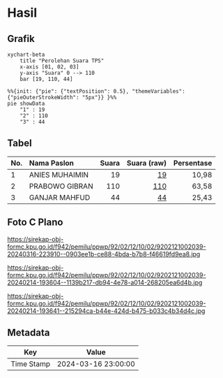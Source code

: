 # Hasil

## Grafik

```mermaid
xychart-beta
    title "Perolehan Suara TPS"
    x-axis [01, 02, 03]
    y-axis "Suara" 0 --> 110
    bar [19, 110, 44]
```

```mermaid
%%{init: {"pie": {"textPosition": 0.5}, "themeVariables": {"pieOuterStrokeWidth": "5px"}} }%%
pie showData
    "1" : 19
    "2" : 110
    "3" : 44
```

## Tabel

| No. | Nama Paslon    | Suara | Suara (raw) | Persentase |
|:--- |:-------------- | -----:| -----------:| ----------:|
| 1   | ANIES MUHAIMIN | 19    | [19][p-1]   | 10,98      |
| 2   | PRABOWO GIBRAN | 110   | [110][p-2]  | 63,58      |
| 3   | GANJAR MAHFUD  | 44    | [44][p-3]   | 25,43      |


[p-1]: https://github.com/gigit-pemilu/pemilu-2024-92-papua-barat/blob/main/pilpres/hitung-suara/sub/92-papua-barat/sub/02-manokwari/sub/12-manokwari-barat/sub/1002-sanggeng/sub/039-tps/sub/paslon-1.txt
[p-2]: https://github.com/gigit-pemilu/pemilu-2024-92-papua-barat/blob/main/pilpres/hitung-suara/sub/92-papua-barat/sub/02-manokwari/sub/12-manokwari-barat/sub/1002-sanggeng/sub/039-tps/sub/paslon-2.txt
[p-3]: https://github.com/gigit-pemilu/pemilu-2024-92-papua-barat/blob/main/pilpres/hitung-suara/sub/92-papua-barat/sub/02-manokwari/sub/12-manokwari-barat/sub/1002-sanggeng/sub/039-tps/sub/paslon-3.txt

## Foto C Plano

https://sirekap-obj-formc.kpu.go.id/f942/pemilu/ppwp/92/02/12/10/02/9202121002039-20240316-223910--0903ee1b-ce88-4bda-b7b8-f46619fd9ea8.jpg

https://sirekap-obj-formc.kpu.go.id/f942/pemilu/ppwp/92/02/12/10/02/9202121002039-20240214-193604--1139b217-db94-4e78-a014-268205ea6d4b.jpg

https://sirekap-obj-formc.kpu.go.id/f942/pemilu/ppwp/92/02/12/10/02/9202121002039-20240214-193641--215294ca-b44e-424d-b475-b033c4b34d4c.jpg


## Metadata

| Key        | Value               |
| ---------- | ------------------- |
| Time Stamp | 2024-03-16 23:00:00 |



